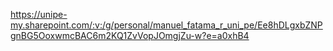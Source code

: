 https://unipe-my.sharepoint.com/:v:/g/personal/manuel_fatama_r_uni_pe/Ee8hDLgxbZNPgnBG5OoxwmcBAC6m2KQ1ZvVopJOmgjZu-w?e=a0xhB4